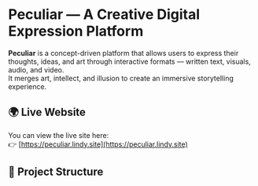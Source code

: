 # Peculiar — A Creative Digital Expression Platform

**Peculiar** is a concept-driven platform that allows users to express their thoughts, ideas, and art through interactive formats — written text, visuals, audio, and video.  
It merges art, intellect, and illusion to create an immersive storytelling experience.

## 🌍 Live Website
You can view the live site here:  
👉 [https://peculiar.lindy.site](https://peculiar.lindy.site)

## 🧩 Project Structure
